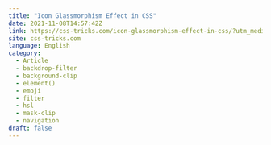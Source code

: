 ```yaml
---
title: "Icon Glassmorphism Effect in CSS"
date: 2021-11-08T14:57:42Z
link: https://css-tricks.com/icon-glassmorphism-effect-in-css/?utm_medium=RSS&utm_source=news.12bit.vn
site: css-tricks.com
language: English
category:
  - Article
  - backdrop-filter
  - background-clip
  - element()
  - emoji
  - filter
  - hsl
  - mask-clip
  - navigation
draft: false
---
```

